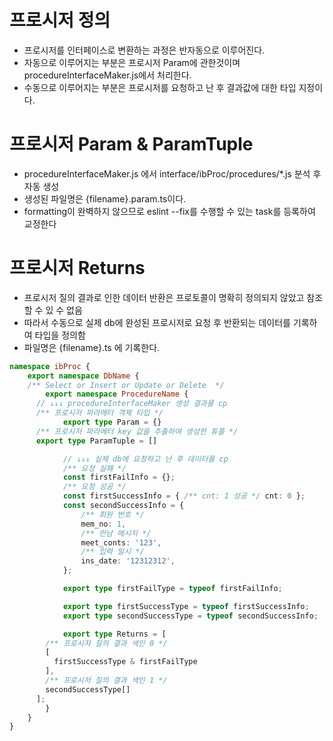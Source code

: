 # 프로시저 정의
- 프로시저를 인터페이스로 변환하는 과정은 반자동으로 이루어진다.
- 자동으로 이루어지는 부분은 프로시저 Param에 관한것이며 procedureInterfaceMaker.js에서 처리한다.
- 수동으로 이루어지는 부분은 프로시저를 요청하고 난 후 결과값에 대한 타입 지정이다.

# 프로시저 Param & ParamTuple
- procedureInterfaceMaker.js 에서 interface/ibProc/procedures/*.js 분석 후 자동 생성
- 생성된 파일명은 {filename}.param.ts이다.
- formatting이 완벽하지 않으므로 eslint --fix를 수행할 수 있는 task를 등록하여 교정한다

# 프로시저 Returns
- 프로시저 질의 결과로 인한 데이터 반환은 프로토콜이 명확히 정의되지 않았고 참조할 수 있 수 없음
- 따라서 수동으로 실제 db에 완성된 프로시저로 요청 후 반환되는 데이터를 기록하여 타입을 정의함
- 파일명은 {filename}.ts 에 기록한다.

```ts
namespace ibProc {
	export namespace DbName {
    /** Select or Insert or Update or Delete  */
		export namespace ProcedureName {
      // ↓↓↓ procedureInterfaceMaker 생성 결과물 cp
      /** 프로시저 파라메터 객체 타입 */
			export type Param = {}
      /** 프로시저 파라메터 key 값을 추출하여 생성한 튜플 */
      export type ParamTuple = []

			// ↓↓↓ 실제 db에 요청하고 난 후 데이터를 cp
			/** 요청 실패 */
			const firstFailInfo = {};
			/** 요청 성공 */
			const firstSuccessInfo = { /** cnt: 1 성공 */ cnt: 0 };
			const secondSuccessInfo = {
				/** 회원 번호 */
				mem_no: 1,
				/** 만남 메시지 */
				meet_conts: '123',
				/** 입력 일시 */
				ins_date: '12312312',
			};

			export type firstFailType = typeof firstFailInfo;

			export type firstSuccessType = typeof firstSuccessInfo;
			export type secondSuccessType = typeof secondSuccessInfo;

			export type Returns = [
        /** 프로시저 질의 결과 색인 0 */
        [
          firstSuccessType & firstFailType
        ],
        /** 프로시저 질의 결과 색인 1 */
        secondSuccessType[]
      ];
		}
	}
}
```